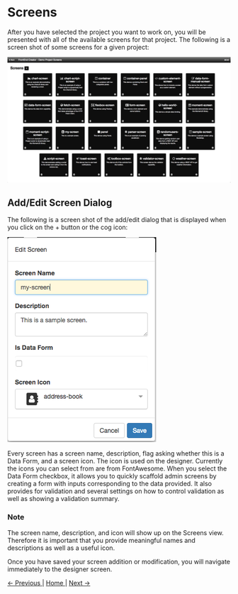# Screens

After you have selected the project you want to work on, you will be presented with all of the available screens for that project. The following is a screen shot of some screens for a given project:

![Screens screen](images/screens.png)

## Add/Edit Screen Dialog

The following is a screen shot of the add/edit dialog that is displayed when you click on the + button or the cog icon:

![Add/Edit Screen](images/screen-add-edit.png)

Every screen has a screen name, description, flag asking whether this is a Data Form, and a screen icon. The icon is used on the designer. Currently the icons you can select from are from FontAwesome. When you select the Data Form checkbox, it allows you to quickly scaffold admin screens by creating a form with inputs corresponding to the data provided. It also provides for validation and several settings on how to control validation as well as showing a validation summary.

### Note
The screen name, description, and icon will show up on the Screens view. Therefore it is important that you provide meaningful names and descriptions as well as a useful icon.

Once you have saved your screen addition or modification, you will navigate immediately to the designer screen.

[ <- Previous ](project-dashboard) | [ Home ](home) | [ Next -> ](designer)
